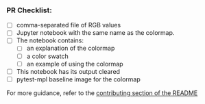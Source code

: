 <!-- Thank you for the PR! We recommend titling it the same as your colormap -->
### PR Checklist:
- [ ] comma-separated file of RGB values
- [ ] Jupyter notebook with the same name as the colormap.
- [ ] The notebook contains:
    - [ ] an explanation of the colormap
    - [ ] a color swatch
    - [ ] an example of using the colormap
- [ ] This notebook has its output cleared
- [ ] pytest-mpl baseline image for the colormap

For more guidance, refer to the [contributing section of the README](https://github.com/pyviz/contrib_colormaps#contributing)
